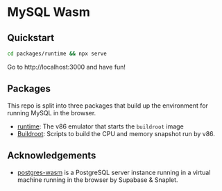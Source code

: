 # MySQL Wasm

## Quickstart

```sh
cd packages/runtime && npx serve
```

Go to http://localhost:3000 and have fun!

## Packages

This repo is split into three packages that build up the environment for running MySQL in the browser.

- [runtime](/packages/runtime): The v86 emulator that starts the `buildroot` image
- [Buildroot](/packages/buildroot): Scripts to build the CPU and memory snapshot run by v86.

## Acknowledgements

- [postgres-wasm](https://github.com/snaplet/postgres-wasm) is a PostgreSQL server instance running in a virtual machine running in the browser by Supabase & Snaplet.
